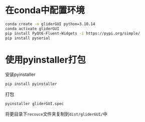 # 在conda中配置环境
```bash
conda create -n gliderGUI python=3.10.14
conda activate gliderGUI
pip install PyQt6-Fluent-Widgets -i https://pypi.org/simple/
pip install pyserial
```
# 使用pyinstaller打包
安装pyinstaller
```bash
pip install pyinstaller
```
打包
```bash
pyinstaller gliderGUI.spec
```
将更目录下`recouce`文件夹复制到`dist/gliderGUI/`中